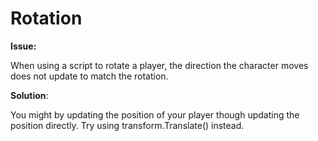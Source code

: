 # Rotation

**Issue:**

When using a script to rotate a player, the direction the character moves does not update to match the rotation.

**Solution**:

You might by updating the position of your player though updating the position directly. Try using transform.Translate\(\) instead.

